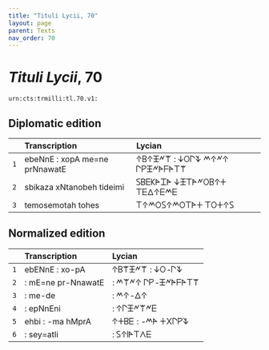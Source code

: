 ```yaml
---
title: "Tituli Lycii, 70"
layout: page
parent: Texts
nav_order: 70
---
```




# *Tituli Lycii*, 70




`urn:cts:trmilli:tl.70.v1:`

## Diplomatic edition

|  | Transcription | Lycian |
| :---: | :------ | :------ |
| `1` | ebeNnE : xopA me=ne prNnawatE | 𐊁𐊂𐊁𐊑𐊏𐊚 : 𐊜𐊒𐊓𐊙 𐊎𐊁𐊏𐊁 𐊓𐊕𐊑𐊏𐊀𐊇𐊀𐊗𐊚 |
| `2` | sbikaza xNtanobeh tideimi | 𐊖𐊂𐊆𐊋𐊀𐊈𐊀 𐊜𐊑𐊗𐊀𐊏𐊒𐊂𐊁𐊛 𐊗𐊆𐊅𐊁𐊆𐊎𐊆 |
| `3` | temosemotah tohes | 𐊗𐊁𐊎𐊒𐊖𐊁𐊎𐊒𐊗𐊀𐊛 𐊗𐊒𐊛𐊁𐊖 |

## Normalized edition

|  | Transcription | Lycian |
| :---: | :------ | :------ |
| `1` | ebENnE : xo-pA | 𐊁𐊂𐊚𐊑𐊏𐊚 : 𐊜𐊒-𐊓𐊙 |
| `2` | : mE=ne pr-NnawatE | : 𐊎𐊚𐊏𐊁 𐊓𐊕-𐊑𐊏𐊀𐊇𐊀𐊗𐊚 |
| `3` | : me-de | : 𐊎𐊁-𐊅𐊁 |
| `4` | : epNnEni | : 𐊁𐊓𐊑𐊏𐊚𐊏𐊆 |
| `5` | ehbi : -ma hMprA | 𐊁𐊛𐊂𐊆 : -𐊎𐊀 𐊛𐊐𐊓𐊕𐊙 |
| `6` | : sey=atli | : 𐊖𐊁𐊊𐊀𐊗𐊍𐊆 |